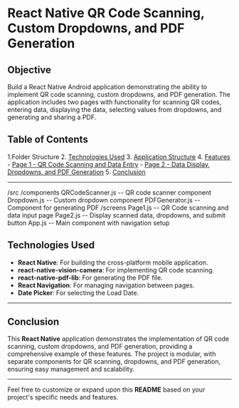 # React Native QR Code Scanning, Custom Dropdowns, and PDF Generation

## Objective

Build a React Native Android application demonstrating the ability to implement QR code scanning, custom dropdowns, and PDF generation. The application includes two pages with functionality for scanning QR codes, entering data, displaying the data, selecting values from dropdowns, and generating and sharing a PDF.

## Table of Contents
1.Folder Structure
2. [Technologies Used](#technologies-used)
3. [Application Structure](#application-structure)
4. [Features](#features)
    - [Page 1 - QR Code Scanning and Data Entry](#page-1---qr-code-scanning-and-data-entry)
    - [Page 2 - Data Display, Dropdowns, and PDF Generation](#page-2---data-display-dropdowns-and-pdf-generation)
5. [Conclusion](#conclusion)

---

/src
  /components
    QRCodeScanner.js  -- QR code scanner component
    Dropdown.js       -- Custom dropdown component
    PDFGenerator.js   -- Component for generating PDF
  /screens
    Page1.js          -- QR Code scanning and data input page
    Page2.js          -- Display scanned data, dropdowns, and submit button
  App.js              -- Main component with navigation setup

## Technologies Used

- **React Native**: For building the cross-platform mobile application.
- **react-native-vision-camera**: For implementing QR code scanning.
- **react-native-pdf-lib**: For generating the PDF file.
- **React Navigation**: For managing navigation between pages.
- **Date Picker**: For selecting the Load Date.
  

---

## Conclusion

This **React Native** application demonstrates the implementation of QR code scanning, custom dropdowns, and PDF generation, providing a comprehensive example of these features. The project is modular, with separate components for QR scanning, dropdowns, and PDF generation, ensuring easy management and scalability.

--- 

Feel free to customize or expand upon this **README** based on your project's specific needs and features.
